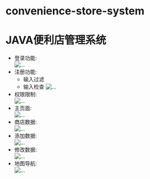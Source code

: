 # convenience-store-system
# JAVA便利店管理系统
* 登录功能:<br>
![...](https://github.com/kyr1eee/store-system/blob/master/store/showImage/login.jpg)
* 注册功能:<br>
  * 输入过滤
  * 输入检查
![...](https://github.com/kyr1eee/store-system/blob/master/store/showImage/register.jpg)
* 权限限制:<br>
![...](https://github.com/kyr1eee/store-system/blob/master/store/showImage/err.jpg)
* 主页面:<br>
![...](https://github.com/kyr1eee/store-system/blob/master/store/showImage/main.jpg)
* 商店数据:<br>
![...](https://github.com/kyr1eee/store-system/blob/master/store/showImage/store.jpg)
* 添加数据:<br>
![...](https://github.com/kyr1eee/store-system/blob/master/store/showImage/insert.jpg)
* 修改数据:<br>
![...](https://github.com/kyr1eee/store-system/blob/master/store/showImage/update.jpg)
* 地图导航:<br>
![...](https://github.com/kyr1eee/store-system/blob/master/store/showImage/map.jpg)
